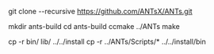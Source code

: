 git clone --recursive https://github.com/ANTsX/ANTs.git

mkdir ants-build
cd ants-build
ccmake ../ANTs
make

cp -r bin/ lib/ ../../install
cp -r ../ANTs/Scripts/* ../../install/bin
